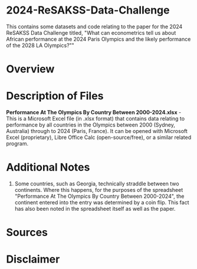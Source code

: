 # 2024-ReSAKSS-Data-Challenge
This contains some datasets and code relating to the paper for the 2024 ReSAKSS Data Challenge titled, "What can econometrics tell us about African performance at the 2024 Paris Olympics and the likely performance of the 2028 LA Olympics?""

# Overview

# Description of Files
**Performance At The Olympics By Country Between 2000-2024.xlsx** - This is a Microsoft Excel file (in .xlsx format) that contains data relating to performance by all countries in the Olympics between 2000 (Sydney, Australia) through to 2024 (Paris, France). It can be opened with Microsoft Excel (proprietary), Libre Office Calc (open-source/free), or a similar related program.

# Additional Notes
1. Some countries, such as Georgia, technically straddle between two continents. Where this happens, for the purposes of the spreadsheet "Performance At The Olympics By Country Between 2000-2024", the continent entered into the entry was determined by a coin flip. This fact has also been noted in the spreadsheet itself as well as the paper.

# Sources

# Disclaimer
